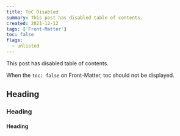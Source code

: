 ```yaml
---
title: ToC Disabled
summary: This post has disabled table of contents.
created: 2021-12-12
tags: ['Front-Matter']
toc: false
flags: 
  - unlisted
---
```


This post has disabled table of contents.

When the `toc: false` on Front-Matter, toc should not be displayed.

## Heading

### Heading

#### Heading
